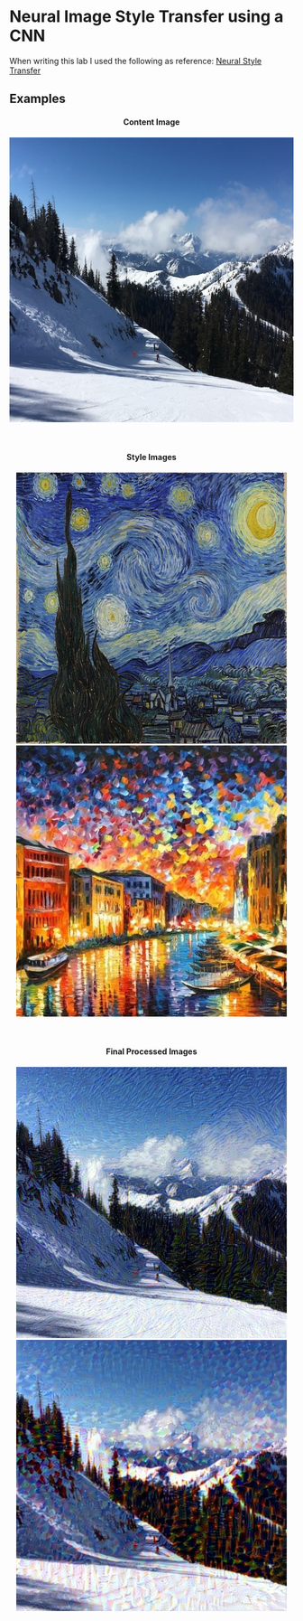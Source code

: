 # Neural Image Style Transfer using a CNN
When writing this lab I used the following as reference: [Neural Style Transfer](https://github.com/keras-team/keras/blob/master/examples/neural_style_transfer.py)

## Examples

<h4 align="center">Content Image</h4>
<p align="center">
  <img src="https://github.com/SchrinerSonya007/CS390_Lab2/blob/master/Lab2/content_img/utahSkiLandscape.jpg" width="512" title="Utah Ski Landscape">
</p>
<br />

<h4 align="center">Style Images</h4>
<p align="center">
  <img src="https://github.com/SchrinerSonya007/CS390_Lab2/blob/master/Lab2/style_img/starryNight.jpg" width="480" title="Starry Night">
  <img src="https://github.com/SchrinerSonya007/CS390_Lab2/blob/master/Lab2/style_img/grandCanal.jpg" width="480" title="Grand Canal">
</p>
<br />

<h4 align="center">Final Processed Images</h4>
<p align="center">
  <img src="https://github.com/SchrinerSonya007/CS390_Lab2/blob/master/Lab2/goodFinalImages/starryNight_UtahSkiLandscape_9.jpg" width="480" title="Final Image">
  <img src="https://github.com/SchrinerSonya007/CS390_Lab2/blob/master/Lab2/goodFinalImages/grandCanal_UtahSkiLandscape_9.jpg" width="480" title="Final Image">
</p>
<br />
